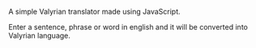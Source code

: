 A simple Valyrian translator made using JavaScript.

Enter a sentence, phrase or word in english and it will be converted into Valyrian language.

